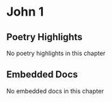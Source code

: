 # John 1

## Poetry Highlights

No poetry highlights in this chapter

## Embedded Docs

No embedded docs in this chapter

